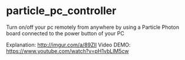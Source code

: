 # particle_pc_controller
Turn on/off your pc remotely from anywhere by using a Particle Photon board connected to the power button of your PC

Explanation: http://imgur.com/a/89ZIl
Video DEMO: https://www.youtube.com/watch?v=pH1vbLlM5cw
